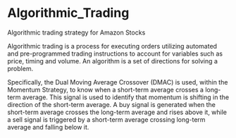 # Algorithmic_Trading

Algorithmic trading strategy for Amazon Stocks

Algorithmic trading is a process for executing orders utilizing automated and pre-programmed trading instructions to account for variables such as price, timing and volume. An algorithm is a set of directions for solving a problem.

Specifically, the Dual Moving Average Crossover (DMAC) is used, within the Momentum Strategy, to know when a short-term average crosses a long-term average. This signal is used to identify that momentum is shifting in the direction of the short-term average. A buy signal is generated when the short-term average crosses the long-term average and rises above it, while a sell signal is triggered by a short-term average crossing long-term average and falling below it.
